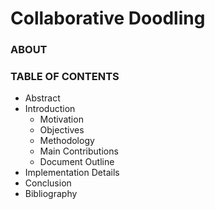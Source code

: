 # Collaborative Doodling #

### ABOUT ###

### TABLE OF CONTENTS ###

* Abstract
* Introduction
    * Motivation
    * Objectives
    * Methodology
    * Main Contributions
    * Document Outline
* Implementation Details
* Conclusion
* Bibliography
